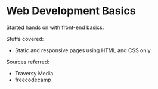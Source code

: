# Web Development Basics

Started hands on with front-end basics.

Stuffs covered:

- Static and responsive pages using HTML and CSS only.

Sources referred:
- Traversy Media 
- freecodecamp

